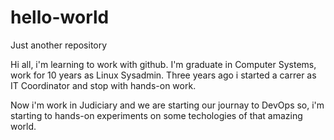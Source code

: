 # hello-world
Just another repository

Hi all, i'm learning to work with github. I'm graduate in Computer Systems, work for 10 years as Linux Sysadmin. Three years ago i started a carrer as IT Coordinator and stop with hands-on work.

Now i'm work in Judiciary and we are starting our journay to DevOps so, i'm starting to hands-on experiments on some techologies of that amazing world.


